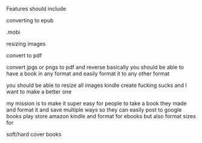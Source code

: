 Features should include 

 

converting to epub 

.mobi 

resizing images 

convert to pdf 

convert jpgs or pngs to pdf and reverse basically you should be able to have a book in any format and easily format it to any other format 


you should be able to resize all images kindle create fucking sucks and I want to make a better one 

my mission is to make it super easy for people to take a book they made and format it and save multiple ways so they can easily post to google books play store amazon kindle and format for ebooks but also format sizes for 

soft/hard cover books 


